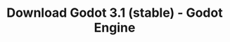 ---
# Generated by /tools/generators/src/download_archive_generator !!! do not edit by hand !!!
title: 'Download Godot 3.1 (stable) - Godot Engine'
type: 'download/archive'
name: '3.1'
flavor: 'stable'
release_date: '2019-03-13T03:00:00-00:00'
release_notes: 'article/godot-3-1-released/'
primaryPlatforms:
  - 'android.apk'
  - 'macos.universal'
  - 'windows.64'
  - 'linux_server.headless.64'
  - 'web'
  - 'templates'
links:
  android.apk:
    name: 'android.apk'
    title: 'Android'
    caption: 'APK Universal (ARM64 + ARMv7 + x86_64 + x86)'
    tags:
      - 'APK download'
      - 'ARM64/v7'
      - 'x86 (64 & 32 bit)'
    hosts:
      github_builds:
        regular: 'https://github.com/godotengine/godot-builds/releases/download/3.1-stable/Godot_v3.1-stable_android_editor.apk'
        mono: '#'
      github:
        regular: 'https://github.com/godotengine/godot/releases/download/3.1-stable/Godot_v3.1-stable_android_editor.apk'
        mono: '#'
  macos.universal:
    name: 'macos.universal'
    title: 'macOS'
    caption: 'Universal (x86_64 + Silício da Apple)'
    tags:
      - 'Intel/Apple Silicon'
      - '64 bit'
    hosts:
      github_builds:
        regular: 'https://github.com/godotengine/godot-builds/releases/download/3.1-stable/Godot_v3.1-stable_osx.universal.zip'
        mono: 'https://github.com/godotengine/godot-builds/releases/download/3.1-stable/Godot_v3.1-stable_mono_osx.universal.zip'
      github:
        regular: 'https://github.com/godotengine/godot/releases/download/3.1-stable/Godot_v3.1-stable_osx.universal.zip'
        mono: 'https://github.com/godotengine/godot/releases/download/3.1-stable/Godot_v3.1-stable_mono_osx.universal.zip'
  windows.64:
    name: 'windows.64'
    title: 'Windows'
    caption: 'Padrão (x86_64)'
    tags:
      - '64 bit'
    hosts:
      github_builds:
        regular: 'https://github.com/godotengine/godot-builds/releases/download/3.1-stable/Godot_v3.1-stable_win64.exe.zip'
        mono: 'https://github.com/godotengine/godot-builds/releases/download/3.1-stable/Godot_v3.1-stable_mono_win64.zip'
      github:
        regular: 'https://github.com/godotengine/godot/releases/download/3.1-stable/Godot_v3.1-stable_win64.exe.zip'
        mono: 'https://github.com/godotengine/godot/releases/download/3.1-stable/Godot_v3.1-stable_mono_win64.zip'
  linux_server.headless.64:
    name: 'linux_server.headless.64'
    title: 'Linux Server'
    caption: 'Headless (x86_64)'
    tags:
      - '64 bit'
      - 'Headless'
    hosts:
      github_builds:
        regular: 'https://github.com/godotengine/godot-builds/releases/download/3.1-stable/Godot_v3.1-stable_linux_headless.64.zip'
        mono: 'https://github.com/godotengine/godot-builds/releases/download/3.1-stable/Godot_v3.1-stable_mono_linux_headless_64.zip'
      github:
        regular: 'https://github.com/godotengine/godot/releases/download/3.1-stable/Godot_v3.1-stable_linux_headless.64.zip'
        mono: 'https://github.com/godotengine/godot/releases/download/3.1-stable/Godot_v3.1-stable_mono_linux_headless_64.zip'
  web:
    name: 'web'
    title: 'Editor Web'
    caption: ''
    tags:
      - 'Self-hosted'
      - 'Cross-platform'
    hosts:
      github_builds:
        regular: 'https://github.com/godotengine/godot-builds/releases/download/3.1-stable/Godot_v3.1-stable_web_editor.zip'
        mono: '#'
      github:
        regular: 'https://github.com/godotengine/godot/releases/download/3.1-stable/Godot_v3.1-stable_web_editor.zip'
        mono: '#'
  linux.64:
    name: 'linux.64'
    title: 'Linux'
    caption: 'Padrão (x86_64)'
    tags:
      - '64 bit'
    hosts:
      github_builds:
        regular: 'https://github.com/godotengine/godot-builds/releases/download/3.1-stable/Godot_v3.1-stable_x11.64.zip'
        mono: 'https://github.com/godotengine/godot-builds/releases/download/3.1-stable/Godot_v3.1-stable_mono_x11_64.zip'
      github:
        regular: 'https://github.com/godotengine/godot/releases/download/3.1-stable/Godot_v3.1-stable_x11.64.zip'
        mono: 'https://github.com/godotengine/godot/releases/download/3.1-stable/Godot_v3.1-stable_mono_x11_64.zip'
  linux.32:
    name: 'linux.32'
    title: 'Linux'
    caption: 'Padrão (x86)'
    tags:
      - '32 bit'
    hosts:
      github_builds:
        regular: 'https://github.com/godotengine/godot-builds/releases/download/3.1-stable/Godot_v3.1-stable_x11.32.zip'
        mono: 'https://github.com/godotengine/godot-builds/releases/download/3.1-stable/Godot_v3.1-stable_mono_x11_32.zip'
      github:
        regular: 'https://github.com/godotengine/godot/releases/download/3.1-stable/Godot_v3.1-stable_x11.32.zip'
        mono: 'https://github.com/godotengine/godot/releases/download/3.1-stable/Godot_v3.1-stable_mono_x11_32.zip'
  windows.32:
    name: 'windows.32'
    title: 'Windows'
    caption: 'Padrão (x86)'
    tags:
      - '32 bit'
    hosts:
      github_builds:
        regular: 'https://github.com/godotengine/godot-builds/releases/download/3.1-stable/Godot_v3.1-stable_win32.exe.zip'
        mono: 'https://github.com/godotengine/godot-builds/releases/download/3.1-stable/Godot_v3.1-stable_mono_win32.zip'
      github:
        regular: 'https://github.com/godotengine/godot/releases/download/3.1-stable/Godot_v3.1-stable_win32.exe.zip'
        mono: 'https://github.com/godotengine/godot/releases/download/3.1-stable/Godot_v3.1-stable_mono_win32.zip'
  linux_server.64:
    name: 'linux_server.64'
    title: 'Servidor Linux'
    caption: 'Padrão (x86_64)'
    tags:
      - '64 bit'
    hosts:
      github_builds:
        regular: 'https://github.com/godotengine/godot-builds/releases/download/3.1-stable/Godot_v3.1-stable_linux_server.64.zip'
        mono: 'https://github.com/godotengine/godot-builds/releases/download/3.1-stable/Godot_v3.1-stable_mono_linux_server_64.zip'
      github:
        regular: 'https://github.com/godotengine/godot/releases/download/3.1-stable/Godot_v3.1-stable_linux_server.64.zip'
        mono: 'https://github.com/godotengine/godot/releases/download/3.1-stable/Godot_v3.1-stable_mono_linux_server_64.zip'
  aar_library:
    name: 'aar_library'
    title: 'Biblioteca de AAR'
    caption: ''
    tags:
      - 'Android plugins'
      - 'Java'
      - 'Kotlin'
    hosts:
      github_builds:
        regular: 'https://github.com/godotengine/godot-builds/releases/download/3.1-stable/godot-lib.3.1.stable.release.aar'
        mono: 'https://github.com/godotengine/godot-builds/releases/download/3.1-stable/godot-lib.3.1.stable.mono.release.aar'
      github:
        regular: 'https://github.com/godotengine/godot/releases/download/3.1-stable/godot-lib.3.1.stable.release.aar'
        mono: 'https://github.com/godotengine/godot/releases/download/3.1-stable/godot-lib.3.1.stable.mono.release.aar'
  templates:
    name: 'templates'
    title: 'Modelos de exportação'
    caption: ''
    tags:
      - 'Utilizado para exportar os seus jogos para todas as plataformas suportadas'
    hosts:
      github_builds:
        regular: 'https://github.com/godotengine/godot-builds/releases/download/3.1-stable/Godot_v3.1-stable_export_templates.tpz'
        mono: 'https://github.com/godotengine/godot-builds/releases/download/3.1-stable/Godot_v3.1-stable_mono_export_templates.tpz'
      github:
        regular: 'https://github.com/godotengine/godot/releases/download/3.1-stable/Godot_v3.1-stable_export_templates.tpz'
        mono: 'https://github.com/godotengine/godot/releases/download/3.1-stable/Godot_v3.1-stable_mono_export_templates.tpz'
---